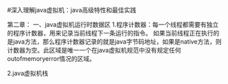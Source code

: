 #深入理解java虚拟机：java高级特性和最佳实践

第二章：
一、java虚拟机运行时数据区
1.程序计数器：每一个线程都需要有独立的程序计数器，用来记录当前线程下一条运行的指令。
如果当前线程正在执行的是java方法，那么程序计数器记录的就是java字节码地址，如果是native方法，则计数器为空。此区域是唯一一个在java虚拟机规范中没有规定任何outofmemoryerror情况的区域。

2.java虚拟机栈

